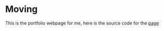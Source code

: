 # Moving

This is the portfolio webpage for me, here is the source code for the [page](movingxp.github.io)